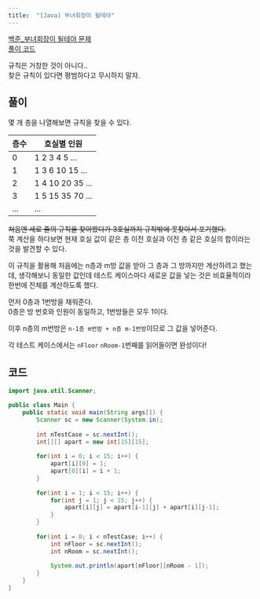 ```yaml
---
title:  "[Java] 부녀회장이 될테야"
---
```


[백준_부녀회장이 될테야 문제](https://www.acmicpc.net/problem/2775)  
[풀이 코드](https://github.com/2ssue/Algorithm/blob/master/Baekjoon/2775.java)  
  
  
규칙은 거창한 것이 아니다..  
찾은 규칙이 있다면 평범하다고 무시하지 말자.  
  
## 풀이

몇 개 층을 나열해보면 규칙을 찾을 수 있다.  
  
|층수|호실별 인원|
|--|--|
|0|1 2 3 4 5 ...|
|1|1 3 6 10 15 ...|
|2|1 4 10 20 35 ...|
|3|1 5 15 35 70 ...|
|...|...|
  
~~처음엔 세로 줄의 규칙을 찾아봤다가 3호실까지 규칙밖에 못찾아서 포기했다.~~  
쭉 계산을 하다보면 현재 호실 값이 같은 층 이전 호실과 이전 층 같은 호실의 합이라는 것을 발견할 수 있다.  
  
이 규칙을 활용해 처음에는 n층과 m방 값을 받아 그 층과 그 방까지만 계산하려고 했는데, 생각해보니 동일한 값인데 테스트 케이스마다 새로운 값을 넣는 것은 비효율적이라 한번에 전체를 계산하도록 했다.  
  
먼저 0층과 1번방을 채워준다.  
0층은 방 번호와 인원이 동일하고, 1번방들은 모두 1이다.  
  
이후 n층의 m번방은 `n-1층 m번방 + n층 m-1번방`이므로 그 값을 넣어준다.  
  
각 테스트 케이스에서는 `nFloor` `nRoom-1`번째를 읽어들이면 완성이다!  

## 코드
  
```java
import java.util.Scanner;

public class Main {
	public static void main(String args[]) {
		Scanner sc = new Scanner(System.in);
		
		int nTestCase = sc.nextInt();
		int[][] apart = new int[15][15];
		
		for(int i = 0; i < 15; i++) {
			apart[i][0] = 1;
			apart[0][i] = i + 1;
		}
		
		for(int i = 1; i < 15; i++) {
			for(int j = 1; j < 15; j++) {
				apart[i][j] = apart[i-1][j] + apart[i][j-1];
			}
		}
		
		for(int i = 0; i < nTestCase; i++) {
			int nFloor = sc.nextInt();
			int nRoom = sc.nextInt();
			
			System.out.println(apart[nFloor][nRoom - 1]);
		}
	}
}

```